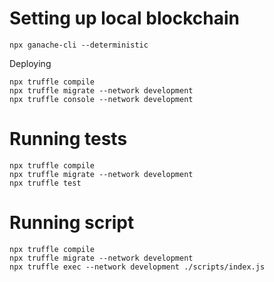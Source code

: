# Setting up local blockchain

```
npx ganache-cli --deterministic
```

Deploying

```
npx truffle compile
npx truffle migrate --network development
npx truffle console --network development
```

# Running tests

```
npx truffle compile
npx truffle migrate --network development
npx truffle test
```

# Running script

```
npx truffle compile
npx truffle migrate --network development
npx truffle exec --network development ./scripts/index.js
```
